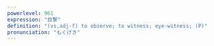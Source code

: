 ```yaml
---
powerlevel: 961
expression: "目撃"
definition: "(vs,adj-f) to observe; to witness; eye-witness; (P)"
pronunciation: "もくげき"
---
```

